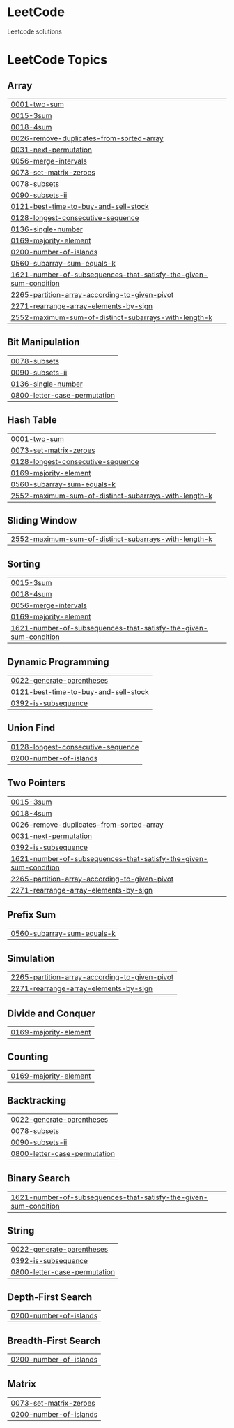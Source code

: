 # LeetCode
Leetcode solutions

<!---LeetCode Topics Start-->
# LeetCode Topics
## Array
|  |
| ------- |
| [0001-two-sum](https://github.com/shruticode81/LeetCode/tree/master/0001-two-sum) |
| [0015-3sum](https://github.com/shruticode81/LeetCode/tree/master/0015-3sum) |
| [0018-4sum](https://github.com/shruticode81/LeetCode/tree/master/0018-4sum) |
| [0026-remove-duplicates-from-sorted-array](https://github.com/shruticode81/LeetCode/tree/master/0026-remove-duplicates-from-sorted-array) |
| [0031-next-permutation](https://github.com/shruticode81/LeetCode/tree/master/0031-next-permutation) |
| [0056-merge-intervals](https://github.com/shruticode81/LeetCode/tree/master/0056-merge-intervals) |
| [0073-set-matrix-zeroes](https://github.com/shruticode81/LeetCode/tree/master/0073-set-matrix-zeroes) |
| [0078-subsets](https://github.com/shruticode81/LeetCode/tree/master/0078-subsets) |
| [0090-subsets-ii](https://github.com/shruticode81/LeetCode/tree/master/0090-subsets-ii) |
| [0121-best-time-to-buy-and-sell-stock](https://github.com/shruticode81/LeetCode/tree/master/0121-best-time-to-buy-and-sell-stock) |
| [0128-longest-consecutive-sequence](https://github.com/shruticode81/LeetCode/tree/master/0128-longest-consecutive-sequence) |
| [0136-single-number](https://github.com/shruticode81/LeetCode/tree/master/0136-single-number) |
| [0169-majority-element](https://github.com/shruticode81/LeetCode/tree/master/0169-majority-element) |
| [0200-number-of-islands](https://github.com/shruticode81/LeetCode/tree/master/0200-number-of-islands) |
| [0560-subarray-sum-equals-k](https://github.com/shruticode81/LeetCode/tree/master/0560-subarray-sum-equals-k) |
| [1621-number-of-subsequences-that-satisfy-the-given-sum-condition](https://github.com/shruticode81/LeetCode/tree/master/1621-number-of-subsequences-that-satisfy-the-given-sum-condition) |
| [2265-partition-array-according-to-given-pivot](https://github.com/shruticode81/LeetCode/tree/master/2265-partition-array-according-to-given-pivot) |
| [2271-rearrange-array-elements-by-sign](https://github.com/shruticode81/LeetCode/tree/master/2271-rearrange-array-elements-by-sign) |
| [2552-maximum-sum-of-distinct-subarrays-with-length-k](https://github.com/shruticode81/LeetCode/tree/master/2552-maximum-sum-of-distinct-subarrays-with-length-k) |
## Bit Manipulation
|  |
| ------- |
| [0078-subsets](https://github.com/shruticode81/LeetCode/tree/master/0078-subsets) |
| [0090-subsets-ii](https://github.com/shruticode81/LeetCode/tree/master/0090-subsets-ii) |
| [0136-single-number](https://github.com/shruticode81/LeetCode/tree/master/0136-single-number) |
| [0800-letter-case-permutation](https://github.com/shruticode81/LeetCode/tree/master/0800-letter-case-permutation) |
## Hash Table
|  |
| ------- |
| [0001-two-sum](https://github.com/shruticode81/LeetCode/tree/master/0001-two-sum) |
| [0073-set-matrix-zeroes](https://github.com/shruticode81/LeetCode/tree/master/0073-set-matrix-zeroes) |
| [0128-longest-consecutive-sequence](https://github.com/shruticode81/LeetCode/tree/master/0128-longest-consecutive-sequence) |
| [0169-majority-element](https://github.com/shruticode81/LeetCode/tree/master/0169-majority-element) |
| [0560-subarray-sum-equals-k](https://github.com/shruticode81/LeetCode/tree/master/0560-subarray-sum-equals-k) |
| [2552-maximum-sum-of-distinct-subarrays-with-length-k](https://github.com/shruticode81/LeetCode/tree/master/2552-maximum-sum-of-distinct-subarrays-with-length-k) |
## Sliding Window
|  |
| ------- |
| [2552-maximum-sum-of-distinct-subarrays-with-length-k](https://github.com/shruticode81/LeetCode/tree/master/2552-maximum-sum-of-distinct-subarrays-with-length-k) |
## Sorting
|  |
| ------- |
| [0015-3sum](https://github.com/shruticode81/LeetCode/tree/master/0015-3sum) |
| [0018-4sum](https://github.com/shruticode81/LeetCode/tree/master/0018-4sum) |
| [0056-merge-intervals](https://github.com/shruticode81/LeetCode/tree/master/0056-merge-intervals) |
| [0169-majority-element](https://github.com/shruticode81/LeetCode/tree/master/0169-majority-element) |
| [1621-number-of-subsequences-that-satisfy-the-given-sum-condition](https://github.com/shruticode81/LeetCode/tree/master/1621-number-of-subsequences-that-satisfy-the-given-sum-condition) |
## Dynamic Programming
|  |
| ------- |
| [0022-generate-parentheses](https://github.com/shruticode81/LeetCode/tree/master/0022-generate-parentheses) |
| [0121-best-time-to-buy-and-sell-stock](https://github.com/shruticode81/LeetCode/tree/master/0121-best-time-to-buy-and-sell-stock) |
| [0392-is-subsequence](https://github.com/shruticode81/LeetCode/tree/master/0392-is-subsequence) |
## Union Find
|  |
| ------- |
| [0128-longest-consecutive-sequence](https://github.com/shruticode81/LeetCode/tree/master/0128-longest-consecutive-sequence) |
| [0200-number-of-islands](https://github.com/shruticode81/LeetCode/tree/master/0200-number-of-islands) |
## Two Pointers
|  |
| ------- |
| [0015-3sum](https://github.com/shruticode81/LeetCode/tree/master/0015-3sum) |
| [0018-4sum](https://github.com/shruticode81/LeetCode/tree/master/0018-4sum) |
| [0026-remove-duplicates-from-sorted-array](https://github.com/shruticode81/LeetCode/tree/master/0026-remove-duplicates-from-sorted-array) |
| [0031-next-permutation](https://github.com/shruticode81/LeetCode/tree/master/0031-next-permutation) |
| [0392-is-subsequence](https://github.com/shruticode81/LeetCode/tree/master/0392-is-subsequence) |
| [1621-number-of-subsequences-that-satisfy-the-given-sum-condition](https://github.com/shruticode81/LeetCode/tree/master/1621-number-of-subsequences-that-satisfy-the-given-sum-condition) |
| [2265-partition-array-according-to-given-pivot](https://github.com/shruticode81/LeetCode/tree/master/2265-partition-array-according-to-given-pivot) |
| [2271-rearrange-array-elements-by-sign](https://github.com/shruticode81/LeetCode/tree/master/2271-rearrange-array-elements-by-sign) |
## Prefix Sum
|  |
| ------- |
| [0560-subarray-sum-equals-k](https://github.com/shruticode81/LeetCode/tree/master/0560-subarray-sum-equals-k) |
## Simulation
|  |
| ------- |
| [2265-partition-array-according-to-given-pivot](https://github.com/shruticode81/LeetCode/tree/master/2265-partition-array-according-to-given-pivot) |
| [2271-rearrange-array-elements-by-sign](https://github.com/shruticode81/LeetCode/tree/master/2271-rearrange-array-elements-by-sign) |
## Divide and Conquer
|  |
| ------- |
| [0169-majority-element](https://github.com/shruticode81/LeetCode/tree/master/0169-majority-element) |
## Counting
|  |
| ------- |
| [0169-majority-element](https://github.com/shruticode81/LeetCode/tree/master/0169-majority-element) |
## Backtracking
|  |
| ------- |
| [0022-generate-parentheses](https://github.com/shruticode81/LeetCode/tree/master/0022-generate-parentheses) |
| [0078-subsets](https://github.com/shruticode81/LeetCode/tree/master/0078-subsets) |
| [0090-subsets-ii](https://github.com/shruticode81/LeetCode/tree/master/0090-subsets-ii) |
| [0800-letter-case-permutation](https://github.com/shruticode81/LeetCode/tree/master/0800-letter-case-permutation) |
## Binary Search
|  |
| ------- |
| [1621-number-of-subsequences-that-satisfy-the-given-sum-condition](https://github.com/shruticode81/LeetCode/tree/master/1621-number-of-subsequences-that-satisfy-the-given-sum-condition) |
## String
|  |
| ------- |
| [0022-generate-parentheses](https://github.com/shruticode81/LeetCode/tree/master/0022-generate-parentheses) |
| [0392-is-subsequence](https://github.com/shruticode81/LeetCode/tree/master/0392-is-subsequence) |
| [0800-letter-case-permutation](https://github.com/shruticode81/LeetCode/tree/master/0800-letter-case-permutation) |
## Depth-First Search
|  |
| ------- |
| [0200-number-of-islands](https://github.com/shruticode81/LeetCode/tree/master/0200-number-of-islands) |
## Breadth-First Search
|  |
| ------- |
| [0200-number-of-islands](https://github.com/shruticode81/LeetCode/tree/master/0200-number-of-islands) |
## Matrix
|  |
| ------- |
| [0073-set-matrix-zeroes](https://github.com/shruticode81/LeetCode/tree/master/0073-set-matrix-zeroes) |
| [0200-number-of-islands](https://github.com/shruticode81/LeetCode/tree/master/0200-number-of-islands) |
<!---LeetCode Topics End-->
